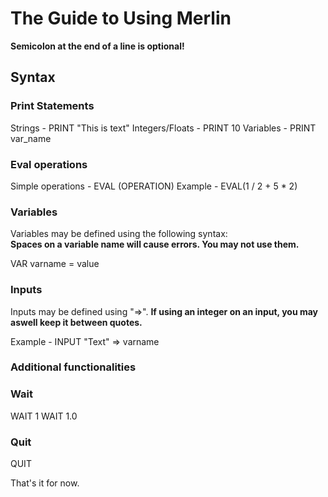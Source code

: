 # The Guide to Using Merlin

<b>Semicolon at the end of a line is optional!</b>

## Syntax

### Print Statements

Strings - PRINT "This is text"
Integers/Floats - PRINT 10
Variables - PRINT var_name

### Eval operations

Simple operations - EVAL (OPERATION)
Example - EVAL(1 / 2 + 5 * 2)

### Variables

Variables may be defined using the following syntax:<br>
<b>Spaces on a variable name will cause errors. You may not use them.</b>

VAR varname = value

### Inputs

Inputs may be defined using "=>".
<b>If using an integer on an input, you may aswell keep it between quotes.</b>
  
 Example - INPUT "Text" => varname
 
### Additional functionalities

### Wait

WAIT 1
WAIT 1.0

### Quit

QUIT


That's it for now.
